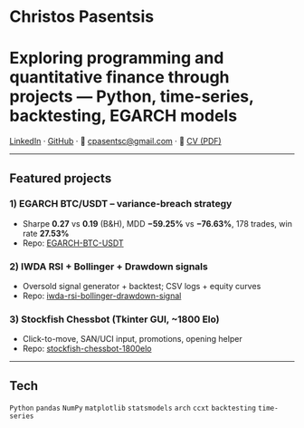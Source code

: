 # Christos Pasentsis

# Exploring programming and quantitative finance through projects — Python, time-series, backtesting, EGARCH models

[LinkedIn](https://www.linkedin.com/in/christos-pasentsis-8b817819b) ·
[GitHub](https://github.com/pasents) ·
📧 [cpasentsc@gmail.com](mailto:cpasentsc@gmail.com) ·
📄 [CV (PDF)](https://github.com/pasents/pasents/raw/main/Christos_Pasentsis_CV.pdf)


---

## Featured projects

### 1) EGARCH BTC/USDT – variance-breach strategy
- Sharpe **0.27** vs **0.19** (B&H), MDD **−59.25%** vs **−76.63%**, 178 trades, win rate **27.53%**  
- Repo: [EGARCH-BTC-USDT](https://github.com/pasents/EGARCH-BTC-USDT-)

### 2) IWDA RSI + Bollinger + Drawdown signals
- Oversold signal generator + backtest; CSV logs + equity curves  
- Repo: [iwda-rsi-bollinger-drawdown-signal](https://github.com/pasents/iwda-rsi-bollinger-drawdown-signal)

### 3) Stockfish Chessbot (Tkinter GUI, ~1800 Elo)
- Click-to-move, SAN/UCI input, promotions, opening helper  
- Repo: [stockfish-chessbot-1800elo](https://github.com/pasents/stockfish-chessbot-1800elo-)


---

## Tech
`Python` `pandas` `NumPy` `matplotlib` `statsmodels` `arch` `ccxt` `backtesting` `time-series`
<!--

If your CV file lives somewhere else in the repo, you can use a relative link instead:
[CV (PDF)](./Christos_Pasentsis_CV.pdf)

If your default branch is not "main", change the link to:
https://github.com/pasents/pasents/raw/<your-branch>/Christos_Pasentsis_CV.pdf

-->
